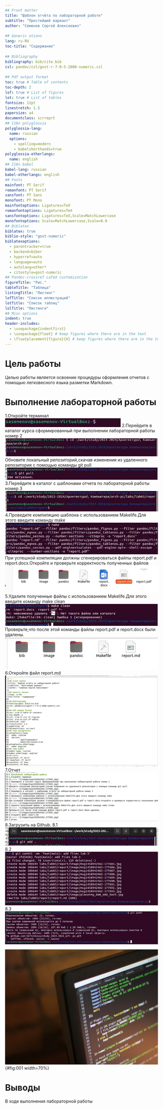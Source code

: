 ```yaml
---
## Front matter
title: "Шаблон отчёта по лабораторной работе"
subtitle: "Простейший вариант"
author: "Семенов Сергей Алексеевич"

## Generic otions
lang: ru-RU
toc-title: "Содержание"

## Bibliography
bibliography: bib/cite.bib
csl: pandoc/csl/gost-r-7-0-5-2008-numeric.csl

## Pdf output format
toc: true # Table of contents
toc-depth: 2
lof: true # List of figures
lot: true # List of tables
fontsize: 12pt
linestretch: 1.5
papersize: a4
documentclass: scrreprt
## I18n polyglossia
polyglossia-lang:
  name: russian
  options:
	- spelling=modern
	- babelshorthands=true
polyglossia-otherlangs:
  name: english
## I18n babel
babel-lang: russian
babel-otherlangs: english
## Fonts
mainfont: PT Serif
romanfont: PT Serif
sansfont: PT Sans
monofont: PT Mono
mainfontoptions: Ligatures=TeX
romanfontoptions: Ligatures=TeX
sansfontoptions: Ligatures=TeX,Scale=MatchLowercase
monofontoptions: Scale=MatchLowercase,Scale=0.9
## Biblatex
biblatex: true
biblio-style: "gost-numeric"
biblatexoptions:
  - parentracker=true
  - backend=biber
  - hyperref=auto
  - language=auto
  - autolang=other*
  - citestyle=gost-numeric
## Pandoc-crossref LaTeX customization
figureTitle: "Рис."
tableTitle: "Таблица"
listingTitle: "Листинг"
lofTitle: "Список иллюстраций"
lotTitle: "Список таблиц"
lolTitle: "Листинги"
## Misc options
indent: true
header-includes:
  - \usepackage{indentfirst}
  - \usepackage{float} # keep figures where there are in the text
  - \floatplacement{figure}{H} # keep figures where there are in the text
---
```


# Цель работы
Целью работы является освоение процедуры оформления отчетов с помощью легковесного 
языка разметки Markdown.
# Выполнение лабораторной работы
1.Откройте терминал
![скрин 1](image/msg1458942462-177693.jpg)
2.Перейдите в каталог курса сформированный при выполнении лабораторной работы номер 2
![скрин 2](image/msg1458942462-177685.jpg)
Обновите локальный репозиторий,скачав изменения из удаленного репозитория с помощью команды git pull
![скрин 3](image/msg1458942462-177686.jpg)
3.Перейдите в каталог с шаблонами отчета по лабораторной работы номер 3
![скрин 4](image/msg1458942462-177687.jpg)
4.Проведите компиляцию шаблона с использованием Makelife.Для этого введите команду make
![скрин 5](image/msg1458942462-177688.jpg)
При успешной компиляции должны сгенерироваться файлы report.pdf и report.docx.Откройте и проверьте корректность полученных файлов
![скрин 6](image/msg1458942462-177689.jpg)
5.Удалите полученные файлы с использованием Makelife.Для этого введите команду make clean
![скрин 7](image/msg1458942462-177690.jpg)
Проверьте,что после этой команды файлы report.pdf и report.docx были удалены.
![скрин 8](image/msg1458942462-177691.jpg)
6.Откройте файл report.md
![скрин 9](image/msg1458942462-177692.jpg)
7.Отчет
![скрин 10](image/msg1458942462-177702.jpg)
8.Загрузить на Github.
8.1
![скрин 11](image/msg1458942462-177704.jpg)
8.2
![скрин 12](image/msg1458942462-177709.jpg)
8.3
![скрин 13](image/msg1458942462-177710.jpg)


![Название рисунка](image/placeimg_800_600_tech.jpg){#fig:001 width=70%}

# Выводы
В ходе выполнения лабораторной работы 
